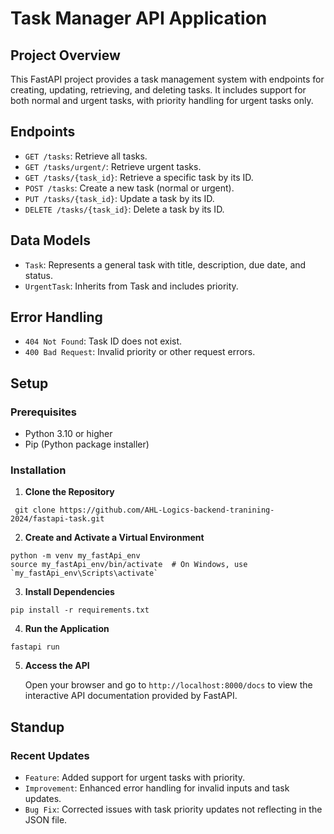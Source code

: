 # Task Manager API Application

## Project Overview

This FastAPI project provides a task management system with endpoints for creating, updating, retrieving, and deleting tasks. It includes support for both normal and urgent tasks, with priority handling for urgent tasks only.

## Endpoints

- `GET /tasks`: Retrieve all tasks.
- `GET /tasks/urgent/`: Retrieve urgent tasks.
- `GET /tasks/{task_id}`: Retrieve a specific task by its ID.
- `POST /tasks`: Create a new task (normal or urgent).
- `PUT /tasks/{task_id}`: Update a task by its ID.
- `DELETE /tasks/{task_id}`: Delete a task by its ID.

## Data Models

- `Task`: Represents a general task with title, description, due date, and status.
- `UrgentTask`: Inherits from Task and includes priority.

## Error Handling

- `404 Not Found`: Task ID does not exist.
- `400 Bad Request`: Invalid priority or other request errors.

## Setup

### Prerequisites

- Python 3.10 or higher
- Pip (Python package installer)

### Installation

1. **Clone the Repository**

```
 git clone https://github.com/AHL-Logics-backend-tranining-2024/fastapi-task.git
```

2. **Create and Activate a Virtual Environment**

```
python -m venv my_fastApi_env
source my_fastApi_env/bin/activate  # On Windows, use `my_fastApi_env\Scripts\activate`
```

3. **Install Dependencies**

```
pip install -r requirements.txt
```

4. **Run the Application**

```
fastapi run
```

5. **Access the API**

   Open your browser and go to `http://localhost:8000/docs` to view the interactive API documentation provided by FastAPI.

## Standup

### Recent Updates

- `Feature`: Added support for urgent tasks with priority.
- `Improvement`: Enhanced error handling for invalid inputs and task updates.
- `Bug Fix`: Corrected issues with task priority updates not reflecting in the JSON file.
